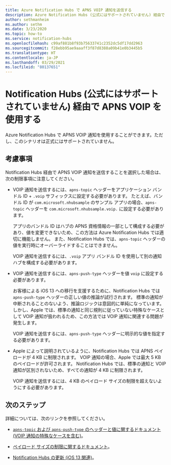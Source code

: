 ```yaml
---
title: Azure Notification Hubs で APNS VOIP 通知を送信する
description: Azure Notification Hubs (公式にはサポートされていません) 経由で APNS VOIP 通知を送信する方法について説明します。
author: sethmanheim
ms.author: sethm
ms.date: 3/23/2020
ms.topic: how-to
ms.service: notification-hubs
ms.openlocfilehash: c99af881b8f93b75633741c2352dc5df17dd2963
ms.sourcegitcommit: f28ebb95ae9aaaff3f87d8388a09b41e0b3445b5
ms.translationtype: HT
ms.contentlocale: ja-JP
ms.lasthandoff: 03/29/2021
ms.locfileid: "80137651"
---
```

# <a name="use-apns-voip-through-notification-hubs-not-officially-supported"></a>Notification Hubs (公式にはサポートされていません) 経由で APNS VOIP を使用する

Azure Notification Hubs で APNS VOIP 通知を使用することができます。ただし、このシナリオは正式にはサポートされていません。

## <a name="considerations"></a>考慮事項

Notification Hubs 経由で APNS VOIP 通知を送信することを選択した場合は、次の制限事項に注意してください。

- VOIP 通知を送信するには、`apns-topic` ヘッダーをアプリケーション バンドル ID + `.voip` サフィックスに設定する必要があります。 たとえば、バンドル ID が `com.microsoft.nhubsample` のサンプル アプリの場合、`apns-topic` ヘッダーを `com.microsoft.nhubsample.voip.` に設定する必要があります。

   アプリのバンドル ID はハブの APNS 資格情報の一部として構成する必要があり、値を変更できないため、この方法は Azure Notification Hubs では適切に機能しません。 また、Notification Hubs では、`apns-topic` ヘッダーの値を実行時にオーバーライドすることはできません。

   VOIP 通知を送信するには、`.voip` アプリ バンドル ID を使用して別の通知ハブを構成する必要があります。

- VOIP 通知を送信するには、`apns-push-type` ヘッダーを値 `voip` に設定する必要があります。

   お客様による iOS 13 への移行を支援するために、Notification Hubs では `apns-push-type` ヘッダーの正しい値の推論が試行されます。 標準の通知が中断されることのないよう、推論ロジックは意図的に単純になっています。 しかし、Apple では、標準の通知と同じ規則に従っていない特殊なケースとして VOIP 通知が扱われるため、この方法では VOIP 通知に関連する問題が発生します。

   VOIP 通知を送信するには、`apns-push-type` ヘッダーに明示的な値を指定する必要があります。

- Apple によって説明されているように、Notification Hubs では APNS ペイロードが 4 KB に制限されます。 VOIP 通知の場合、Apple では最大 5 KB のペイロードが許可されます。 Notification Hubs では、標準の通知と VOIP 通知が区別されないため、すべての通知が 4 KB に制限されます。

   VOIP 通知を送信するには、4 KB のペイロード サイズの制限を超えないようにする必要があります。

## <a name="next-steps"></a>次のステップ

詳細については、次のリンクを参照してください。

- [`apns-topic` および `apns-push-type` のヘッダーと値に関するドキュメント (VOIP 通知の特殊なケースを含む)](https://developer.apple.com/documentation/usernotifications/setting_up_a_remote_notification_server/sending_notification_requests_to_apns)。

- [ペイロード サイズの制限に関するドキュメント](https://developer.apple.com/documentation/usernotifications/setting_up_a_remote_notification_server/generating_a_remote_notification)。

- [Notification Hubs の更新 (iOS 13 関連)](push-notification-updates-ios-13.md#apns-push-type)。
